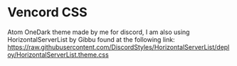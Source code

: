 # Vencord CSS
Atom OneDark theme made by me for discord, I am also using HorizontalServerList by Gibbu found at the following link:
https://raw.githubusercontent.com/DiscordStyles/HorizontalServerList/deploy/HorizontalServerList.theme.css

